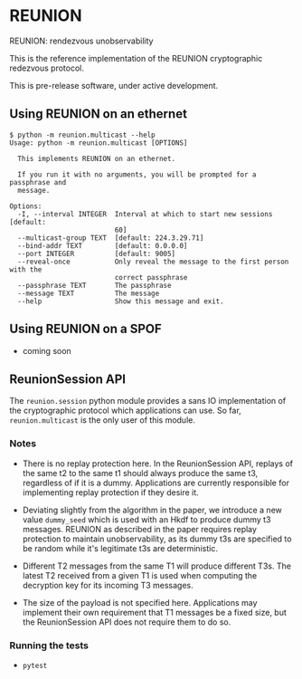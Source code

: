 # REUNION

REUNION: rendezvous unobservability

This is the reference implementation of the REUNION cryptographic redezvous
protocol.

This is pre-release software, under active development.

## Using REUNION on an ethernet

```
$ python -m reunion.multicast --help
Usage: python -m reunion.multicast [OPTIONS]

  This implements REUNION on an ethernet.

  If you run it with no arguments, you will be prompted for a passphrase and
  message.

Options:
  -I, --interval INTEGER  Interval at which to start new sessions  [default:
                          60]
  --multicast-group TEXT  [default: 224.3.29.71]
  --bind-addr TEXT        [default: 0.0.0.0]
  --port INTEGER          [default: 9005]
  --reveal-once           Only reveal the message to the first person with the
                          correct passphrase
  --passphrase TEXT       The passphrase
  --message TEXT          The message
  --help                  Show this message and exit.
```

## Using REUNION on a SPOF

* coming soon

## ReunionSession API

The `reunion.session` python module provides a sans IO implementation of the
cryptographic protocol which applications can use. So far, `reunion.multicast`
is the only user of this module.

### Notes

* There is no replay protection here. In the ReunionSession API, replays of
  the same t2 to the same t1 should always produce the same t3, regardless of
  if it is a dummy. Applications are currently responsible for implementing
  replay protection if they desire it.

* Deviating slightly from the algorithm in the paper, we introduce a new value
  `dummy_seed` which is used with an Hkdf to produce dummy t3 messages. REUNION
  as described in the paper requires replay protection to maintain
  unobservability, as its dummy t3s are specified to be random while it's
  legitimate t3s are deterministic.

* Different T2 messages from the same T1 will produce different T3s. The
  latest T2 received from a given T1 is used when computing the decryption key
  for its incoming T3 messages.

* The size of the payload is not specified here. Applications may implement
  their own requirement that T1 messages be a fixed size, but the
  ReunionSession API does not require them to do so.

### Running the tests
* `pytest`
